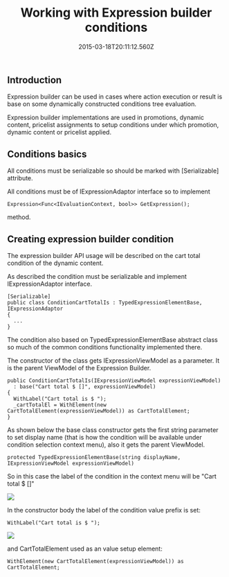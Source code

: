 ﻿---
title: Working with Expression builder conditions
description: Working with Expression builder conditions
layout: docs
date: 2015-03-18T20:11:12.560Z
priority: 7
---
## Introduction

Expression builder can be used in cases where action execution or result is base on some dynamically constructed conditions tree evaluation.

Expression builder implementations are used in promotions, dynamic content, pricelist assignments to setup conditions under which promotion, dynamic content or pricelist applied.

## Conditions basics

All conditions must be serializable so should be marked with [Serializable] attribute.

All conditions must be of IExpressionAdaptor interface so to implement

```
Expression<Func<IEvaluationContext, bool>> GetExpression();
```

method.

## Creating expression builder condition

The expression builder API usage will be described on the cart total condition of the dynamic content.

As described the condition must be serializable and implement IExpressionAdaptor interface.

```
[Serializable]
public class ConditionCartTotalIs : TypedExpressionElementBase, IExpressionAdaptor
{
  ...
}
```

The condition also based on TypedExpressionElementBase abstract class so much of the common conditions functionality implemented there.

The constructor of the class gets IExpressionViewModel as a parameter. It is the parent ViewModel of the Expression Builder.

```
public ConditionCartTotalIs(IExpressionViewModel expressionViewModel)
  : base("Cart total $ []", expressionViewModel)
{
  WithLabel("Cart total is $ ");
  _cartTotalEl = WithElement(new CartTotalElement(expressionViewModel)) as CartTotalElement;
}
```

As shown below the base class constructor gets the first string parameter to set display name (that is how the condition will be available under condition selection context menu), also it gets the parent ViewModel.

```
protected TypedExpressionElementBase(string displayName, IExpressionViewModel expressionViewModel)
```

So in this case the label of the condition in the context menu will be "Cart total $ []"

<img src="../../../assets/images/image2013-10-7_17_31_6.png" />

In the constructor body the label of the condition value prefix is set:

```
WithLabel("Cart total is $ ");
```

<img src="../../../assets/images/image2013-10-7_17_32_16.png" />

and CartTotalElement used as an value setup element:

```
WithElement(new CartTotalElement(expressionViewModel)) as CartTotalElement;
```
